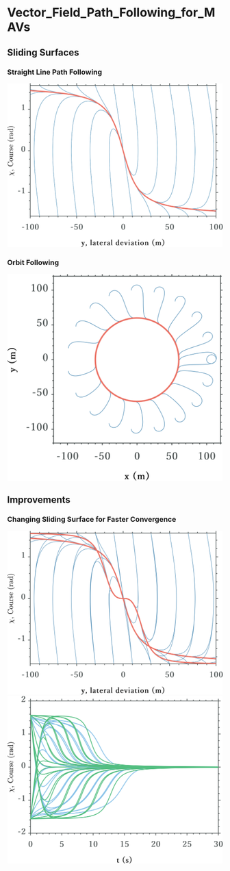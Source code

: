 # Vector_Field_Path_Following_for_MAVs

## Sliding Surfaces
### Straight Line Path Following
<img src="Figures/Straight_Line_Sliding_Surface_IC_Plots.png" width="600">

### Orbit Following
<img src="Figures/Orbit_Path_IC_plots.png" width="600">

## Improvements
### Changing Sliding Surface for Faster Convergence
<img src="Figures/Improvement_1_a.png" width="600">
<img src="Figures/Improvement_1_c.png" width="600">


